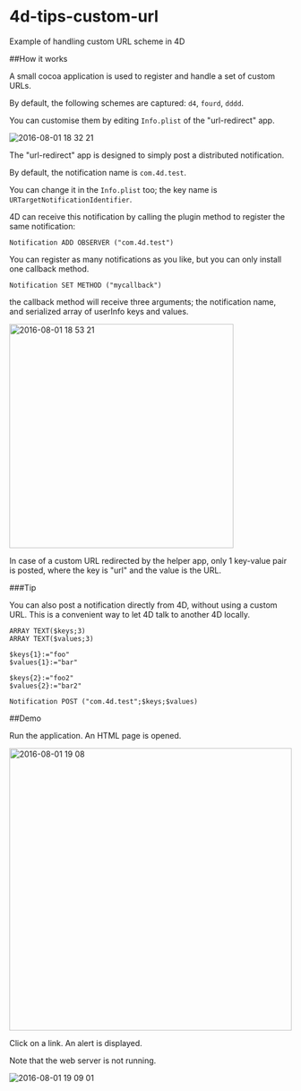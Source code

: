 # 4d-tips-custom-url
Example of handling custom URL scheme in 4D 

##How it works

A small cocoa application is used to register and handle a set of custom URLs.

By default, the following schemes are captured: ``d4``, ``fourd``, ``dddd``.

You can customise them by editing ``Info.plist`` of the "url-redirect" app.

<img alt="2016-08-01 18 32 21" src="https://cloud.githubusercontent.com/assets/1725068/17289833/65394a98-5816-11e6-87d2-537bdb731947.png">

The "url-redirect" app is designed to simply post a distributed notification.

By default, the notification name is ``com.4d.test``.

You can change it in the ``Info.plist`` too; the key name is ``URTargetNotificationIdentifier``.

4D can receive this notification by calling the plugin method to register the same notification:

```
Notification ADD OBSERVER ("com.4d.test")
```

You can register as many notifications as you like, but you can only install one callback method.

```
Notification SET METHOD ("mycallback")
```

the callback method will receive three arguments; the notification name, and serialized array of userInfo keys and values. 

<img width="400" alt="2016-08-01 18 53 21" src="https://cloud.githubusercontent.com/assets/1725068/17290409/4b4ce574-5819-11e6-8e6d-937b4ebb0868.png">

In case of a custom URL redirected by the helper app, only 1 key-value pair is posted, where the key is "url" and the value is the URL.

###Tip

You can also post a notification directly from 4D, without using a custom URL. This is a convenient way to let 4D talk to another 4D locally.

```
ARRAY TEXT($keys;3)
ARRAY TEXT($values;3)

$keys{1}:="foo"
$values{1}:="bar"

$keys{2}:="foo2"
$values{2}:="bar2"

Notification POST ("com.4d.test";$keys;$values)
```

##Demo

Run the application. An HTML page is opened.

<img width="504" alt="2016-08-01 19 08" src="https://cloud.githubusercontent.com/assets/1725068/17290834/70b429f6-581b-11e6-811c-8d8e676f2500.png">

Click on a link. An alert is displayed. 

Note that the web server is not running.

<img alt="2016-08-01 19 09 01" src="https://cloud.githubusercontent.com/assets/1725068/17290856/834392a0-581b-11e6-94ea-c1594e15051f.png">
